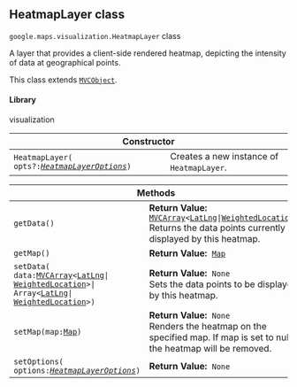 <h2 id="HeatmapLayer"> HeatmapLayer class </h2><p>
<code><span itemprop="path">google.maps.visualization</span>.<span itemprop="name">HeatmapLayer</span></code>
class
</p><p>A layer that provides a client-side rendered heatmap, depicting the intensity of data at geographical points.</p><p>This class extends
<code><a href="https://github.com/amenadiel/google-maps-documentation/blob/master/docs/MVCObject.md">MVCObject</a></code>.
</p><h4>Library</h4><p>visualization</p><div class="devsite-table-wrapper"><table class="constructors responsive" summary="class HeatmapLayer - Constructor">
<thead>
<tr><th colspan="2">Constructor</th>
</tr></thead>
<tbody>
<tr>
<td><code><span>HeatmapLayer(<wbr>opts?:</span><a href="https://github.com/amenadiel/google-maps-documentation/blob/master/docs/HeatmapLayerOptions.md"><em><span>HeatmapLayerOptions</span></em></a><span>)</span></code></td>
<td>Creates a new instance of <code><span>HeatmapLayer</span></code>.</td>
</tr>
</tbody>
</table></div><div class="devsite-table-wrapper"><table class="methods responsive" summary="class HeatmapLayer - Methods">
<thead>
<tr><th colspan="2">Methods</th>
</tr></thead>
<tbody>
<tr>
<td><code><span>getData()</span></code></td>
<td><div><strong>Return Value:</strong>&nbsp; <code><a href="https://github.com/amenadiel/google-maps-documentation/blob/master/docs/MVCArray.md">MVCArray</a>&lt;<a href="https://github.com/amenadiel/google-maps-documentation/blob/master/docs/LatLng.md">LatLng</a>|<a href="https://github.com/amenadiel/google-maps-documentation/blob/master/docs/WeightedLocation.md">WeightedLocation</a>&gt;</code></div>
<div class="desc">Returns the data points currently displayed by this heatmap.</div></td>
</tr>
<tr>
<td><code><span>getMap()</span></code></td>
<td><div><strong>Return Value:</strong>&nbsp; <code><a href="https://github.com/amenadiel/google-maps-documentation/blob/master/docs/Map.md">Map</a></code></div>
<div class="desc"></div></td>
</tr>
<tr>
<td><code><span>setData(<wbr>data:</span><a href="https://github.com/amenadiel/google-maps-documentation/blob/master/docs/MVCArray.md"><span>MVCArray</span></a><span>&lt;</span><a href="https://github.com/amenadiel/google-maps-documentation/blob/master/docs/LatLng.md"><span>LatLng</span></a><span>|<wbr></span><a href="https://github.com/amenadiel/google-maps-documentation/blob/master/docs/WeightedLocation.md"><span>WeightedLocation</span></a><span>&gt;|<wbr>
Array&lt;</span><a href="https://github.com/amenadiel/google-maps-documentation/blob/master/docs/LatLng.md"><span>LatLng</span></a><span>|<wbr></span><a href="https://github.com/amenadiel/google-maps-documentation/blob/master/docs/WeightedLocation.md"><span>WeightedLocation</span></a><span>&gt;)</span></code></td>
<td><div><strong>Return Value:</strong>&nbsp; <code>None</code></div>
<div class="desc">Sets the data points to be displayed by this heatmap.</div></td>
</tr>
<tr>
<td><code><span>setMap(<wbr>map:</span><a href="https://github.com/amenadiel/google-maps-documentation/blob/master/docs/Map.md"><span>Map</span></a><span>)</span></code></td>
<td><div><strong>Return Value:</strong>&nbsp; <code>None</code></div>
<div class="desc">Renders the heatmap on the specified map. If map is set to null, the heatmap will be removed.</div></td>
</tr>
<tr>
<td><code><span>setOptions(<wbr>options:</span><a href="https://github.com/amenadiel/google-maps-documentation/blob/master/docs/HeatmapLayerOptions.md"><em><span>HeatmapLayerOptions</span></em></a><span>)</span></code></td>
<td><div><strong>Return Value:</strong>&nbsp; <code>None</code></div>
<div class="desc"></div></td>
</tr>
</tbody>
</table></div>